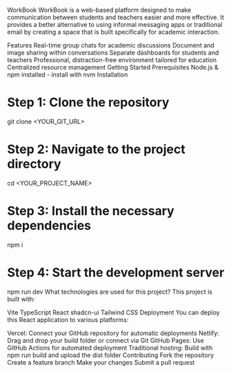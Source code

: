 WorkBook
WorkBook is a web-based platform designed to make communication between students and teachers easier and more effective. It provides a better alternative to using informal messaging apps or traditional email by creating a space that is built specifically for academic interaction.

Features
Real-time group chats for academic discussions
Document and image sharing within conversations
Separate dashboards for students and teachers
Professional, distraction-free environment tailored for education
Centralized resource management
Getting Started
Prerequisites
Node.js & npm installed - install with nvm
Installation
# Step 1: Clone the repository
git clone <YOUR_GIT_URL>

# Step 2: Navigate to the project directory
cd <YOUR_PROJECT_NAME>

# Step 3: Install the necessary dependencies
npm i

# Step 4: Start the development server
npm run dev
What technologies are used for this project?
This project is built with:

Vite
TypeScript
React
shadcn-ui
Tailwind CSS
Deployment
You can deploy this React application to various platforms:

Vercel: Connect your GitHub repository for automatic deployments
Netlify: Drag and drop your build folder or connect via Git
GitHub Pages: Use GitHub Actions for automated deployment
Traditional hosting: Build with npm run build and upload the dist folder
Contributing
Fork the repository
Create a feature branch
Make your changes
Submit a pull request
